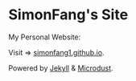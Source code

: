 # SimonFang's Site

My Personal Website:

Visit => [simonfang1.github.io](https://simonfang1.github.io).

Powered by [Jekyll](http://jekyllrb.com/) & [Microdust](https://github.com/Azeril/Microdust).
